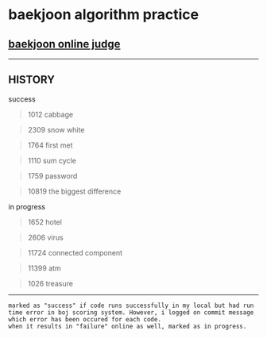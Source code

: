 # baekjoon algorithm practice

## [baekjoon online judge](https://www.acmicpc.net/)

<hr/>

## HISTORY

success

> 1012 cabbage

> 2309 snow white

> 1764 first met

> 1110 sum cycle

> 1759 password

> 10819 the biggest difference

in progress

> 1652 hotel

> 2606 virus

> 11724 connected component

> 11399 atm

> 1026 treasure

<hr/>

~~~
marked as "success" if code runs successfully in my local but had run time error in boj scoring system. However, i logged on commit message which error has been occured for each code.
when it results in "failure" online as well, marked as in progress.
~~~
